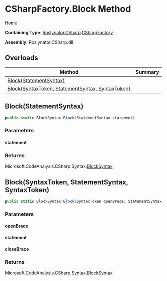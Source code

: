 # CSharpFactory\.Block Method

[Home](../../../../README.md)

**Containing Type**: [Roslynator.CSharp](../../README.md)\.[CSharpFactory](../README.md)

**Assembly**: Roslynator\.CSharp\.dll

## Overloads

| Method | Summary |
| ------ | ------- |
| [Block(StatementSyntax)](#Roslynator_CSharp_CSharpFactory_Block_Microsoft_CodeAnalysis_CSharp_Syntax_StatementSyntax_) | |
| [Block(SyntaxToken, StatementSyntax, SyntaxToken)](#Roslynator_CSharp_CSharpFactory_Block_Microsoft_CodeAnalysis_SyntaxToken_Microsoft_CodeAnalysis_CSharp_Syntax_StatementSyntax_Microsoft_CodeAnalysis_SyntaxToken_) | |

## Block\(StatementSyntax\)<a name="Roslynator_CSharp_CSharpFactory_Block_Microsoft_CodeAnalysis_CSharp_Syntax_StatementSyntax_"></a>

```csharp
public static BlockSyntax Block(StatementSyntax statement)
```

### Parameters

#### statement





### Returns

Microsoft\.CodeAnalysis\.CSharp\.Syntax\.[BlockSyntax](https://docs.microsoft.com/en-us/dotnet/api/microsoft.codeanalysis.csharp.syntax.blocksyntax)

## Block\(SyntaxToken, StatementSyntax, SyntaxToken\)<a name="Roslynator_CSharp_CSharpFactory_Block_Microsoft_CodeAnalysis_SyntaxToken_Microsoft_CodeAnalysis_CSharp_Syntax_StatementSyntax_Microsoft_CodeAnalysis_SyntaxToken_"></a>

```csharp
public static BlockSyntax Block(SyntaxToken openBrace, StatementSyntax statement, SyntaxToken closeBrace)
```

### Parameters

#### openBrace





#### statement





#### closeBrace





### Returns

Microsoft\.CodeAnalysis\.CSharp\.Syntax\.[BlockSyntax](https://docs.microsoft.com/en-us/dotnet/api/microsoft.codeanalysis.csharp.syntax.blocksyntax)

